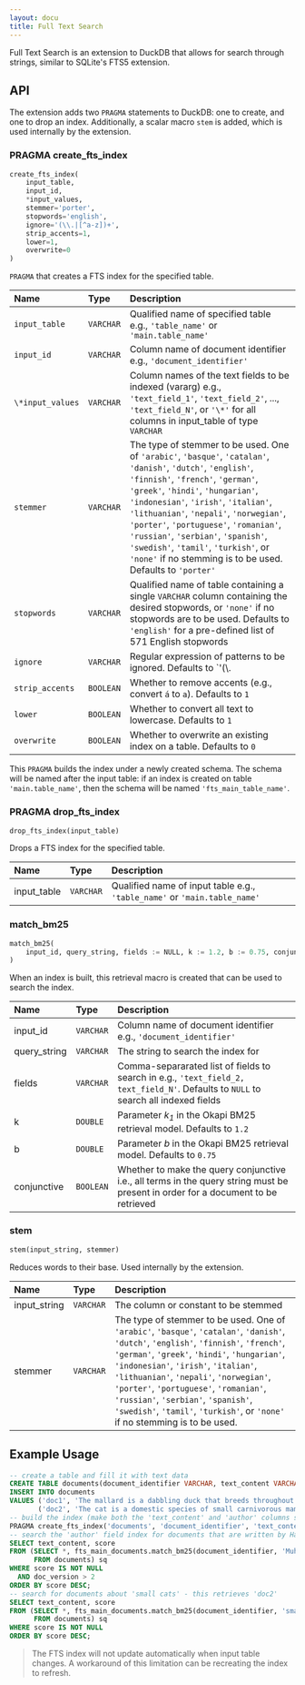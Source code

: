 ```yaml
---
layout: docu
title: Full Text Search
---
```


Full Text Search is an extension to DuckDB that allows for search through strings, similar to SQLite's FTS5 extension.  

## API

The extension adds two `PRAGMA` statements to DuckDB: one to create, and one to drop an index. Additionally, a scalar macro `stem` is added, which is used internally by the extension.

### PRAGMA create_fts_index

```python
create_fts_index(
    input_table,
    input_id,
    *input_values,
    stemmer='porter',
    stopwords='english',
    ignore='(\\.|[^a-z])+',
    strip_accents=1,
    lower=1,
    overwrite=0
)
```
`PRAGMA` that creates a FTS index for the specified table.

| Name | Type | Description |
|:--|:--|:----------|
|`input_table`|`VARCHAR`|Qualified name of specified table e.g., `'table_name'` or `'main.table_name'`|
|`input_id`|`VARCHAR`|Column name of document identifier e.g., `'document_identifier'`|
|`\*input_values`|`VARCHAR`|Column names of the text fields to be indexed (vararg) e.g., `'text_field_1'`, `'text_field_2'`, ..., `'text_field_N'`, or `'\*'` for all columns in input_table of type `VARCHAR`|
|`stemmer`|`VARCHAR`|The type of stemmer to be used. One of `'arabic'`, `'basque'`, `'catalan'`, `'danish'`, `'dutch'`, `'english'`, `'finnish'`, `'french'`, `'german'`, `'greek'`, `'hindi'`, `'hungarian'`, `'indonesian'`, `'irish'`, `'italian'`, `'lithuanian'`, `'nepali'`, `'norwegian'`, `'porter'`, `'portuguese'`, `'romanian'`, `'russian'`, `'serbian'`, `'spanish'`, `'swedish'`, `'tamil'`, `'turkish'`, or `'none'` if no stemming is to be used. Defaults to `'porter'`|
|`stopwords`|`VARCHAR`|Qualified name of table containing a single `VARCHAR` column containing the desired stopwords, or `'none'` if no stopwords are to be used. Defaults to `'english'` for a pre-defined list of 571 English stopwords|
|`ignore`|`VARCHAR`|Regular expression of patterns to be ignored. Defaults to `'(\\.|[^a-z])+'`, ignoring all escaped and non-alphabetic lowercase characters|
|`strip_accents`|`BOOLEAN`|Whether to remove accents (e.g., convert `á` to `a`). Defaults to `1`|
|`lower`|`BOOLEAN`|Whether to convert all text to lowercase. Defaults to `1`|
|`overwrite`|`BOOLEAN`|Whether to overwrite an existing index on a table. Defaults to `0`|

This `PRAGMA` builds the index under a newly created schema. The schema will be named after the input table: if an index is created on table `'main.table_name'`, then the schema will be named `'fts_main_table_name'`.

### PRAGMA drop_fts_index

```python
drop_fts_index(input_table)
```

Drops a FTS index for the specified table.

| Name | Type | Description |
|:--|:--|:-----------|
|input_table|`VARCHAR`|Qualified name of input table e.g., `'table_name'` or `'main.table_name'`|

### match_bm25

```python
match_bm25(
    input_id, query_string, fields := NULL, k := 1.2, b := 0.75, conjunctive := 0
)
```
When an index is built, this retrieval macro is created that can be used to search the index.

| Name | Type | Description |
|:--|:--|:----------|
|input_id|`VARCHAR`|Column name of document identifier e.g., `'document_identifier'`|
|query_string|`VARCHAR`|The string to search the index for|
|fields|`VARCHAR`|Comma-separarated list of fields to search in e.g., `'text_field_2, text_field_N'`. Defaults to `NULL` to search all indexed fields|
|k|`DOUBLE`|Parameter _k<sub>1</sub>_ in the Okapi BM25 retrieval model. Defaults to `1.2`|
|b|`DOUBLE`|Parameter _b_ in the Okapi BM25 retrieval model. Defaults to `0.75`|
|conjunctive|`BOOLEAN`|Whether to make the query conjunctive i.e., all terms in the query string must be present in order for a document to be retrieved|

### stem

```python
stem(input_string, stemmer)
```
Reduces words to their base. Used internally by the extension.

| Name | Type | Description |
|:--|:--|:----------|
|input_string|`VARCHAR`|The column or constant to be stemmed|
|stemmer|`VARCHAR`|The type of stemmer to be used. One of `'arabic'`, `'basque'`, `'catalan'`, `'danish'`, `'dutch'`, `'english'`, `'finnish'`, `'french'`, `'german'`, `'greek'`, `'hindi'`, `'hungarian'`, `'indonesian'`, `'irish'`, `'italian'`, `'lithuanian'`, `'nepali'`, `'norwegian'`, `'porter'`, `'portuguese'`, `'romanian'`, `'russian'`, `'serbian'`, `'spanish'`, `'swedish'`, `'tamil'`, `'turkish'`, or `'none'` if no stemming is to be used.|

## Example Usage

```sql
-- create a table and fill it with text data
CREATE TABLE documents(document_identifier VARCHAR, text_content VARCHAR, author VARCHAR, doc_version INTEGER);
INSERT INTO documents
VALUES ('doc1', 'The mallard is a dabbling duck that breeds throughout the temperate.', 'Hannes Mühleisen', 3),
       ('doc2', 'The cat is a domestic species of small carnivorous mammal.', 'Laurens Kuiper', 2);
-- build the index (make both the 'text_content' and 'author' columns searchable)
PRAGMA create_fts_index('documents', 'document_identifier', 'text_content', 'author');
-- search the 'author' field index for documents that are written by Hannes - this retrieves 'doc1'
SELECT text_content, score
FROM (SELECT *, fts_main_documents.match_bm25(document_identifier, 'Muhleisen', fields := 'author') AS score
      FROM documents) sq
WHERE score IS NOT NULL
  AND doc_version > 2
ORDER BY score DESC;
-- search for documents about 'small cats' - this retrieves 'doc2'
SELECT text_content, score
FROM (SELECT *, fts_main_documents.match_bm25(document_identifier, 'small cats') AS score
      FROM documents) sq
WHERE score IS NOT NULL
ORDER BY score DESC;
```

> The FTS index will not update automatically when input table changes. A workaround of this limitation can be recreating the index to refresh.
